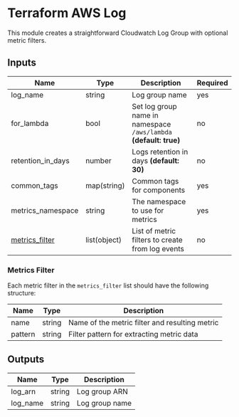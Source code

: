 # Terraform AWS Log

This module creates a straightforward Cloudwatch Log Group with optional metric filters.

## Inputs

| Name              | Type        | Description                                                       | Required |
| ----------------- | ----------- | ----------------------------------------------------------------- | -------- |
| log_name          | string      | Log group name                                                    | yes      |
| for_lambda        | bool        | Set log group name in namespace `/aws/lambda` **(default: true)** | no       |
| retention_in_days | number      | Logs retention in days **(default: 30)**                          | no       |
| common_tags       | map(string) | Common tags for components                                        | yes      |
| metrics_namespace | string      | The namespace to use for metrics                                  | yes      |
| [metrics_filter](#metrics-filter) | list(object)| List of metric filters to create from log events                 | no       |

### Metrics Filter

Each metric filter in the `metrics_filter` list should have the following structure:

| Name    | Type   | Description                                    |
| ------- | ------ | ---------------------------------------------- |
| name    | string | Name of the metric filter and resulting metric |
| pattern | string | Filter pattern for extracting metric data      |

## Outputs

| Name     | Type   | Description    |
| -------- | ------ | -------------- |
| log_arn  | string | Log group ARN  |
| log_name | string | Log group name |